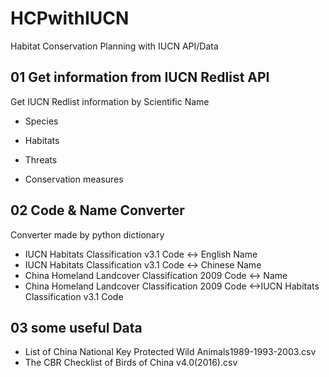 # HCPwithIUCN
Habitat Conservation Planning with IUCN API/Data

## 01 Get information from IUCN Redlist API
Get IUCN Redlist information by Scientific Name
* Species

* Habitats

* Threats

* Conservation measures

## 02 Code & Name Converter
Converter made by python dictionary 

* IUCN Habitats Classification v3.1 Code <-> English Name
* IUCN Habitats Classification v3.1 Code <-> Chinese Name
* China Homeland Landcover Classification 2009 Code <-> Name
* China Homeland Landcover Classification 2009 Code <->IUCN Habitats Classification v3.1 Code

## 03 some useful Data
* List of China National Key Protected Wild Animals1989-1993-2003.csv
* The CBR Checklist of Birds of China v4.0(2016).csv
